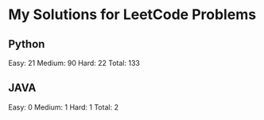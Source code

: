 # My Solutions for LeetCode Problems

## Python

Easy: 21
Medium: 90
Hard: 22
Total: 133

## JAVA

Easy: 0
Medium: 1
Hard: 1
Total: 2
